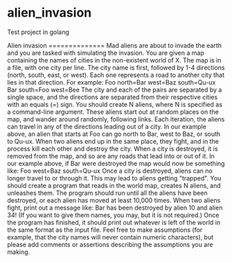 # alien_invasion
Test project in golang


Alien invasion ============== 
Mad aliens are about to invade the earth and you are tasked with simulating the invasion. 
You are given a map containing the names of cities in the non-existent world of X. The map is in a file, with one city per line. The city name is first, followed by 1-4 directions (north, south, east, or west). Each one represents a road to another city that lies in that direction. 
For example: 
Foo north=Bar west=Baz south=Qu-ux Bar south=Foo west=Bee 
The city and each of the pairs are separated by a single space, and the directions are separated from their respective cities with an equals (=) sign. 
You should create N aliens, where N is specified as a command-line argument. 
These aliens start out at random places on the map, and wander around randomly, following links. Each iteration, the aliens can travel in any of the directions leading out of a city. In our example above, an alien that starts at Foo can go north to Bar, west to Baz, or south to Qu-ux. 
When two aliens end up in the same place, they fight, and in the process kill each other and destroy the city. When a city is destroyed, it is removed from the map, and so are any roads that lead into or out of it. 
In our example above, if Bar were destroyed the map would now be something like: 
Foo west=Baz south=Qu-ux 
Once a city is destroyed, aliens can no longer travel to or through it. This may lead to aliens getting "trapped". 
You should create a program that reads in the world map, creates N aliens, and unleashes them. The program should run until all the aliens have been destroyed, or each alien has moved at least 10,000 times. When two aliens fight, print out a message like: 
Bar has been destroyed by alien 10 and alien 34! 
(If you want to give them names, you may, but it is not required.) Once the program has finished, it should print out whatever is left of the world in the same format as the input file. 
Feel free to make assumptions (for example, that the city names will never contain numeric characters), but please add comments or assertions describing the assumptions you are making. 
